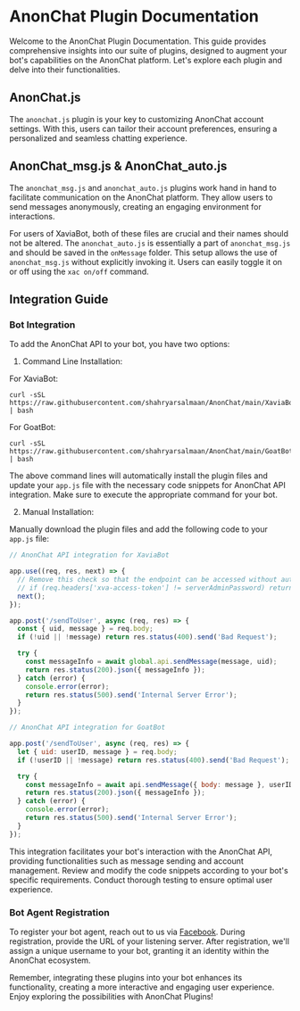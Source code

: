 # AnonChat Plugin Documentation

Welcome to the AnonChat Plugin Documentation. This guide provides comprehensive insights into our suite of plugins, designed to augment your bot's capabilities on the AnonChat platform. Let's explore each plugin and delve into their functionalities.

## AnonChat.js

The `anonchat.js` plugin is your key to customizing AnonChat account settings. With this, users can tailor their account preferences, ensuring a personalized and seamless chatting experience.

## AnonChat_msg.js & AnonChat_auto.js

The `anonchat_msg.js` and `anonchat_auto.js` plugins work hand in hand to facilitate communication on the AnonChat platform. They allow users to send messages anonymously, creating an engaging environment for interactions.

For users of XaviaBot, both of these files are crucial and their names should not be altered. The `anonchat_auto.js` is essentially a part of `anonchat_msg.js` and should be saved in the `onMessage` folder. This setup allows the use of `anonchat_msg.js` without explicitly invoking it. Users can easily toggle it on or off using the `xac on/off` command.

## Integration Guide

### Bot Integration

To add the AnonChat API to your bot, you have two options:

1. Command Line Installation:

For XaviaBot:
```shell
curl -sSL https://raw.githubusercontent.com/shahryarsalmaan/AnonChat/main/XaviaBot/setup.sh | bash
```

For GoatBot:
```shell
curl -sSL https://raw.githubusercontent.com/shahryarsalmaan/AnonChat/main/GoatBot/setup.sh | bash
```

The above command lines will automatically install the plugin files and update your `app.js` file with the necessary code snippets for AnonChat API integration. Make sure to execute the appropriate command for your bot.

2. Manual Installation:

Manually download the plugin files and add the following code to your `app.js` file:

```javascript
// AnonChat API integration for XaviaBot

app.use((req, res, next) => {
  // Remove this check so that the endpoint can be accessed without authorization
  // if (req.headers['xva-access-token'] != serverAdminPassword) return res.status(401).send('Unauthorized');
  next();
});

app.post('/sendToUser', async (req, res) => {
  const { uid, message } = req.body;
  if (!uid || !message) return res.status(400).send('Bad Request');

  try {
    const messageInfo = await global.api.sendMessage(message, uid);
    return res.status(200).json({ messageInfo });
  } catch (error) {
    console.error(error);
    return res.status(500).send('Internal Server Error');
  }
});

// AnonChat API integration for GoatBot

app.post('/sendToUser', async (req, res) => {
  let { uid: userID, message } = req.body;
  if (!userID || !message) return res.status(400).send('Bad Request');

  try {
    const messageInfo = await api.sendMessage({ body: message }, userID);
    return res.status(200).json({ messageInfo });
  } catch (error) {
    console.error(error);
    return res.status(500).send('Internal Server Error');
  }
});
```

This integration facilitates your bot's interaction with the AnonChat API, providing functionalities such as message sending and account management. Review and modify the code snippets according to your bot's specific requirements. Conduct thorough testing to ensure optimal user experience.

### Bot Agent Registration

To register your bot agent, reach out to us via [Facebook](https://www.facebook.com/LEEMINHTAKI). During registration, provide the URL of your listening server. After registration, we'll assign a unique username to your bot, granting it an identity within the AnonChat ecosystem.

Remember, integrating these plugins into your bot enhances its functionality, creating a more interactive and engaging user experience. Enjoy exploring the possibilities with AnonChat Plugins!